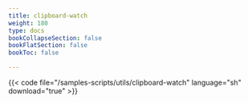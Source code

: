 ```yaml
---
title: clipboard-watch
weight: 180
type: docs
bookCollapseSection: false
bookFlatSection: false
bookToc: false

---
```


{{< code file="/samples-scripts/utils/clipboard-watch" language="sh" download="true" >}}
